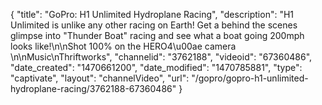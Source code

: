 {
    "title": "GoPro: H1 Unlimited Hydroplane Racing",
    "description": "H1 Unlimited is unlike any other racing on Earth! Get a behind the scenes glimpse into \"Thunder Boat\" racing and see what a boat going 200mph looks like!\n\nShot 100% on the HERO4\u00ae camera \n\nMusic\nThriftworks",
    "channelid": "3762188",
    "videoid": "67360486",
    "date_created": "1470661200",
    "date_modified": "1470785881",
    "type": "captivate",
    "layout": "channelVideo",
    "url": "\/gopro\/gopro-h1-unlimited-hydroplane-racing\/3762188-67360486"
}